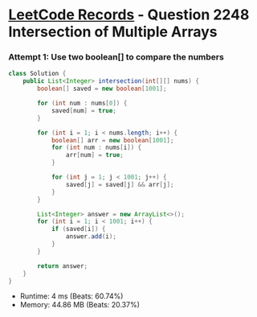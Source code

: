 # [LeetCode Records](../../README.md) - Question 2248 Intersection of Multiple Arrays

### Attempt 1: Use two boolean[] to compare the numbers
```java
class Solution {
    public List<Integer> intersection(int[][] nums) {
        boolean[] saved = new boolean[1001];

        for (int num : nums[0]) {
            saved[num] = true;
        }

        for (int i = 1; i < nums.length; i++) {
            boolean[] arr = new boolean[1001];
            for (int num : nums[i]) {
                arr[num] = true;
            }

            for (int j = 1; j < 1001; j++) {
                saved[j] = saved[j] && arr[j];
            }
        }

        List<Integer> answer = new ArrayList<>();
        for (int i = 1; i < 1001; i++) {
            if (saved[i]) {
                answer.add(i);
            }
        }

        return answer;
    }
}
```
- Runtime: 4 ms (Beats: 60.74%)
- Memory: 44.86 MB (Beats: 20.37%)

<br>
